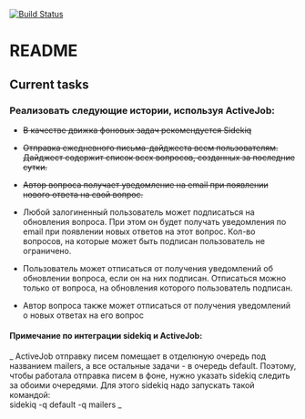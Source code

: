 [![Build Status](https://travis-ci.org/arthurkulchenko/qna_think.svg?branch=lesson_16_advanced_rspec)](https://travis-ci.org/arthurkulchenko/qna_think)
# README
## Current tasks
### Реализовать следующие истории, используя ActiveJob:
* ~~В качестве движка фоновых задач рекомендуется  Sidekiq~~
* ~~Отправка ежедневного письма-дайджеста всем пользователям. Дайджест содержит список всех вопросов, созданных за последние сутки.~~
* ~~Автор вопроса получает уведомление на email при появлении нового ответа на свой вопрос.~~

* Любой залогиненный пользователь может подписаться на обновления вопроса. При этом он будет получать уведомления по email при появлении новых ответов на этот вопрос. Кол-во вопросов, на которые может быть подписан пользователь не ограничено.
* Пользователь может отписаться от получения уведомлений об обновлении вопроса, если он на них подписан. Отписаться можно только от вопроса, на обновления которого пользователь подписан.
* Автор вопроса также может отписаться от получения уведомлений о новых ответах на его вопрос

#### Примечание по интеграции sidekiq и ActiveJob:

_ ActiveJob отправку писем помещает в отделюную очередь под названием mailers, а все остальные задачи - в очередь default. Поэтому, чтобы работала отправка писем в фоне, нужно указать sidekiq следить за обоими очередями. Для этого sidekiq надо запускать такой командой:  
sidekiq -q default -q mailers _